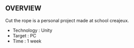 OVERVIEW
-------------------------------------------------------------------------------------------

Cut the rope is a personal project made at school creajeux.

- Technology : Unity
- Target : PC
- Time : 1 week
